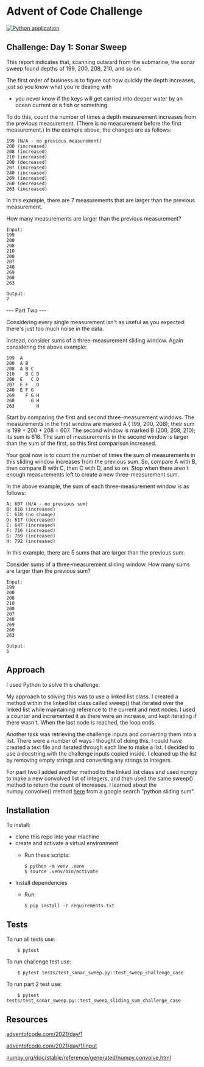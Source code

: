 # Advent of Code Challenge

[![Python application](https://github.com/Thomas-Basham/advent-of-code-challenges/actions/workflows/python-app.yml/badge.svg?branch=main)](https://github.com/Thomas-Basham/advent-of-code-challenges/actions/workflows/python-app.yml)

## Challenge: Day 1: Sonar Sweep

This report indicates that, scanning outward from the submarine, the sonar sweep found depths of 199, 200, 208, 210, and
so on.

The first order of business is to figure out how quickly the depth increases, just so you know what you're dealing with

- you never know if the keys will get carried into deeper water by an ocean current or a fish or something.

To do this, count the number of times a depth measurement increases from the previous measurement. (There is no
measurement before the first measurement.) In the example above, the changes are as follows:

    199 (N/A - no previous measurement)
    200 (increased)
    208 (increased)
    210 (increased)
    200 (decreased)
    207 (increased)
    240 (increased)
    269 (increased)
    260 (decreased)
    263 (increased)

In this example, there are 7 measurements that are larger than the previous measurement.

How many measurements are larger than the previous measurement?

    Input:
    199
    200
    208
    210
    200
    207
    240
    269
    260
    263

    Output:
    7

--- Part Two ---

Considering every single measurement isn't as useful as you expected: there's just too much noise in the data.

Instead, consider sums of a three-measurement sliding window. Again considering the above example:

    199  A
    200  A B
    208  A B C
    210    B C D
    200  E   C D
    207  E F   D
    240  E F G
    269    F G H
    260      G H
    263        H

Start by comparing the first and second three-measurement windows. The measurements in the first window are marked A (
199, 200, 208); their sum is 199 + 200 + 208 = 607. The second window is marked B (200, 208, 210); its sum is 618. The
sum of measurements in the second window is larger than the sum of the first, so this first comparison increased.

Your goal now is to count the number of times the sum of measurements in this sliding window increases from the previous
sum. So, compare A with B, then compare B with C, then C with D, and so on. Stop when there aren't enough measurements
left to create a new three-measurement sum.

In the above example, the sum of each three-measurement window is as follows:

    A: 607 (N/A - no previous sum)
    B: 618 (increased)
    C: 618 (no change)
    D: 617 (decreased)
    E: 647 (increased)
    F: 716 (increased)
    G: 769 (increased)
    H: 792 (increased)

In this example, there are 5 sums that are larger than the previous sum.

Consider sums of a three-measurement sliding window. How many sums are larger than the previous sum?

    Input:
    199
    200
    208
    210
    200
    207
    240
    269
    260
    263

    Output:
    5

## Approach

I used Python to solve this challenge.

My approach to solving this was to use a linked list class.
I created a method within the linked list class called sweep() that iterated over the linked list
while maintaining reference to the current and next nodes. I used a counter and incremented it as there
were an increase, and kept iterating if there wasn't. When the last node
is reached, the loop ends.

Another task was retrieving the challenge inputs and converting them
into a list. There were a number of ways I thought of doing this. I could have created
a text file and iterated through each line to make a list. I decided to use a docstring with the
challenge inputs copied inside. I cleaned up the list by removing empty strings and converting any strings
to integers.

For part two I added another method to the linked list class and used numpy to make a new convolved list
of integers, and then used the same sweep() method to return the count of increases. I learned about
the numpy.convolve()
method [here](https://stackoverflow.com/questions/38507672/summing-elements-in-a-sliding-window-numpy)
from a google search "python sliding sum".

## Installation

To install:

- clone this repo into your machine
- create and activate a virtual environment
  - Run these scripts:

        $ python -m venv .venv
        $ source .venv/bin/activate
- Install dependencies
  - Run:

        $ pip install -r requirements.txt

## Tests

To run all tests use:

        $ pytest

To run challenge test use:

        $ pytest tests/test_sonar_sweep.py::test_sweep_challenge_case

To run part 2 test use:

        $ pytest tests/test_sonar_sweep.py::test_sweep_sliding_sum_challenge_case

## Resources

[adventofcode.com/2021/day/1](https://adventofcode.com/2021/day/1/)

[adventofcode.com/2021/day/1/input](https://adventofcode.com/2021/day/1/input)

[numpy.org/doc/stable/reference/generated/numpy.convolve.html](https://numpy.org/doc/stable/reference/generated/numpy.convolve.html)
